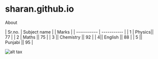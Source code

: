 # sharan.github.io
About


| Sr.no. | Subject name | | Marks |
| ----------- | ----------- |
| 1 | Physics|| 77 |
| 2 | Maths || 75 |
| 3 || Chemistry || 92 |
| 4|| English || 88 |
| 5 || Punjabi || 95 |


![alt tax]( https://images.unsplash.com/photo-1542131838566-b00054c597eb?q=80&w=2070&auto=format&fit=crop&ixlib=rb-4.0.3&ixid=M3wxMjA3fDB8MHxwaG90by1wYWdlfHx8fGVufDB8fHx8fA%3D%3D)
